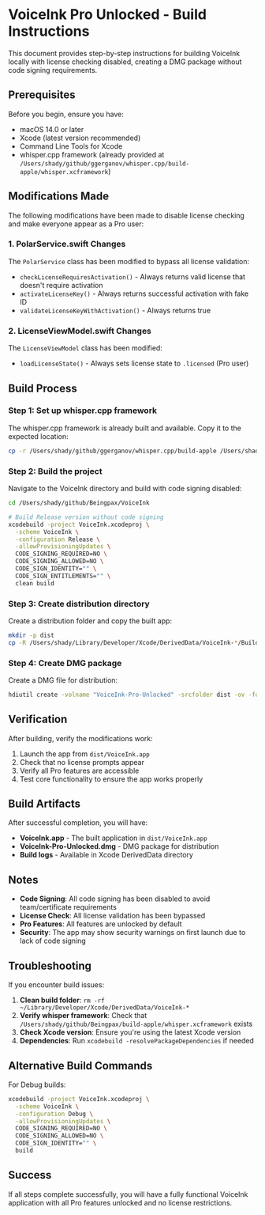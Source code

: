 # VoiceInk Pro Unlocked - Build Instructions

This document provides step-by-step instructions for building VoiceInk locally with license checking disabled, creating a DMG package without code signing requirements.

## Prerequisites

Before you begin, ensure you have:
- macOS 14.0 or later
- Xcode (latest version recommended)
- Command Line Tools for Xcode
- whisper.cpp framework (already provided at `/Users/shady/github/ggerganov/whisper.cpp/build-apple/whisper.xcframework`)

## Modifications Made

The following modifications have been made to disable license checking and make everyone appear as a Pro user:

### 1. PolarService.swift Changes

The `PolarService` class has been modified to bypass all license validation:

- `checkLicenseRequiresActivation()` - Always returns valid license that doesn't require activation
- `activateLicenseKey()` - Always returns successful activation with fake ID
- `validateLicenseKeyWithActivation()` - Always returns true

### 2. LicenseViewModel.swift Changes

The `LicenseViewModel` class has been modified:

- `loadLicenseState()` - Always sets license state to `.licensed` (Pro user)

## Build Process

### Step 1: Set up whisper.cpp framework

The whisper.cpp framework is already built and available. Copy it to the expected location:

```bash
cp -r /Users/shady/github/ggerganov/whisper.cpp/build-apple /Users/shady/github/Beingpax/
```

### Step 2: Build the project

Navigate to the VoiceInk directory and build with code signing disabled:

```bash
cd /Users/shady/github/Beingpax/VoiceInk

# Build Release version without code signing
xcodebuild -project VoiceInk.xcodeproj \
  -scheme VoiceInk \
  -configuration Release \
  -allowProvisioningUpdates \
  CODE_SIGNING_REQUIRED=NO \
  CODE_SIGNING_ALLOWED=NO \
  CODE_SIGN_IDENTITY="" \
  CODE_SIGN_ENTITLEMENTS="" \
  clean build
```

### Step 3: Create distribution directory

Create a distribution folder and copy the built app:

```bash
mkdir -p dist
cp -R /Users/shady/Library/Developer/Xcode/DerivedData/VoiceInk-*/Build/Products/Release/VoiceInk.app dist/
```

### Step 4: Create DMG package

Create a DMG file for distribution:

```bash
hdiutil create -volname "VoiceInk-Pro-Unlocked" -srcfolder dist -ov -format UDZO VoiceInk-Pro-Unlocked.dmg
```

## Verification

After building, verify the modifications work:

1. Launch the app from `dist/VoiceInk.app`
2. Check that no license prompts appear
3. Verify all Pro features are accessible
4. Test core functionality to ensure the app works properly

## Build Artifacts

After successful completion, you will have:

- **VoiceInk.app** - The built application in `dist/VoiceInk.app`
- **VoiceInk-Pro-Unlocked.dmg** - DMG package for distribution
- **Build logs** - Available in Xcode DerivedData directory

## Notes

- **Code Signing**: All code signing has been disabled to avoid team/certificate requirements
- **License Check**: All license validation has been bypassed
- **Pro Features**: All features are unlocked by default
- **Security**: The app may show security warnings on first launch due to lack of code signing

## Troubleshooting

If you encounter build issues:

1. **Clean build folder**: `rm -rf ~/Library/Developer/Xcode/DerivedData/VoiceInk-*`
2. **Verify whisper framework**: Check that `/Users/shady/github/Beingpax/build-apple/whisper.xcframework` exists
3. **Check Xcode version**: Ensure you're using the latest Xcode version
4. **Dependencies**: Run `xcodebuild -resolvePackageDependencies` if needed

## Alternative Build Commands

For Debug builds:

```bash
xcodebuild -project VoiceInk.xcodeproj \
  -scheme VoiceInk \
  -configuration Debug \
  -allowProvisioningUpdates \
  CODE_SIGNING_REQUIRED=NO \
  CODE_SIGNING_ALLOWED=NO \
  CODE_SIGN_IDENTITY="" \
  build
```

## Success

If all steps complete successfully, you will have a fully functional VoiceInk application with all Pro features unlocked and no license restrictions.